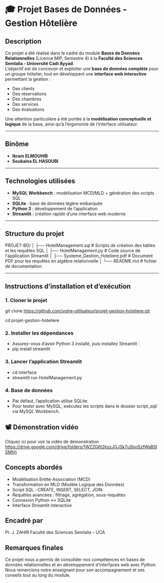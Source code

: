 # 🎓 Projet Bases de Données - Gestion Hôtelière

## Description

Ce projet a été réalisé dans le cadre du module **Bases de Données Relationnelles** (Licence MIP, Semestre 4) à la **Faculté des Sciences Semlalia - Université Cadi Ayyad**.  
L’objectif est de concevoir et exploiter une **base de données complète** pour un groupe hôtelier, tout en développant une **interface web interactive** permettant la gestion :

- Des clients
- Des réservations
- Des chambres
- Des services
- Des évaluations

Une attention particulière a été portée à la **modélisation conceptuelle et logique** de la base, ainsi qu’à l’ergonomie de l’interface utilisateur.

---

## Binôme

- **Ikram ELMOUHIB**  
- **Soukaina EL HASOUBI**

---

## Technologies utilisées

- **MySQL Workbench** : modélisation MCD/MLD + génération des scripts SQL  
- **SQLite** : base de données légère embarquée  
- **Python 3** : développement de l’application  
- **Streamlit** : création rapide d’une interface web moderne  

---

## Structure du projet

PROJET-BD/
│
├── HotelManagement.sql  # Scripts de création des tables et les requêtes SQL
│
├── HotelManagement.py  # Code source de l'application Streamlit
│
├── Systeme_Gestion_Hoteliere.pdf  # Document PDF pour les requêtes en algèbre relationnelle
│
└── README.md  # fichier de documentation


---

## Instructions d’installation et d’exécution

### 1. Cloner le projet

git clone https://github.com/votre-utilisateur/projet-gestion-hoteliere.git

cd projet-gestion-hoteliere

### 2. Installer les dépendances

   * Assurez-vous d’avoir Python 3 installé, puis installez Streamlit :
   * pip install streamlit

### 3. Lancer l’application Streamlit

   * cd interface
   * streamlit run HotelManagement.py

### 4. Base de données

   * Par défaut, l’application utilise SQLite.
   * Pour tester avec MySQL, exécutez les scripts dans le dossier script_sql/ via MySQL Workbench.

## 📽️ Démonstration vidéo
 Cliquez ici pour voir la vidéo de démonstration
 https://drive.google.com/drive/folders/1WZZG6t2kszJGJSk7uSboSzfWaBSlSMhh

## Concepts abordés
   * Modélisation Entité-Association (MCD)
   * Transformation en MLD (Modèle Logique des Données)
   * Script SQL : CREATE, INSERT, SELECT, JOIN
   * Requêtes avancées : filtrage, agrégation, sous-requêtes
   * Connexion Python ↔ SQLite
   * Interface Streamlit interactive


## Encadré par
Pr. J. ZAHIR
Faculté des Sciences Semlalia – UCA

## Remarques finales
Ce projet nous a permis de consolider nos compétences en bases de données relationnelles et en développement d’interfaces web avec Python.
Nous remercions notre enseignant pour son accompagnement et ses conseils tout au long du module.